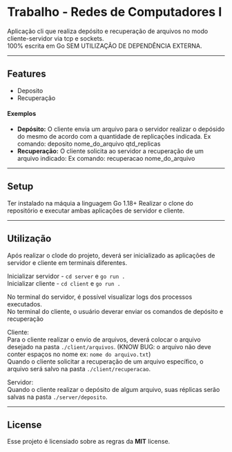 Trabalho - Redes de Computadores I
============
Aplicação cli que realiza depósito e recuperação de arquivos no modo cliente-servidor via tcp e sockets.<br />
100% escrita em Go SEM UTILIZAÇÃO DE DEPENDÊNCIA EXTERNA.

---

## Features
- Deposito
- Recuperação

#### Exemplos
- **Depósito:** O cliente envia um arquivo para o servidor realizar o depósido do mesmo de acordo com a quantidade de replicações indicada. Ex comando: deposito nome_do_arquivo qtd_replicas 
- **Recuperação:** O cliente solicita ao servidor a recuperação de um arquivo indicado: Ex comando: recuperacao nome_do_arquivo

---

## Setup
Ter instalado na máquia a linguagem Go 1.18+
Realizar o clone do repositório e executar ambas aplicações de servidor e cliente.

---

## Utilização
Após realizar o clode do projeto, deverá ser inicializado as aplicações de servidor e cliente em terminais diferentes.

Inicializar servidor - `cd server` e `go run .`<br />
Inicializar cliente - `cd client` e `go run .`<br />

No terminal do servidor, é possível visualizar logs dos processos executados.<br />
No terminal do cliente, o usuário deverar enviar os comandos de depósito e recuperação<br />

Cliente:<br />
Para o cliente realizar o envio de arquivos, deverá colocar o arquivo desejado na pasta `./client/arquivos`. (KNOW BUG: o arquivo não deve conter espaços no nome ex: `nome do arquivo.txt`)<br />
Quando o cliente solicitar a recuperação de um arquivo específico, o arquivo será salvo na pasta `./client/recuperacao`.<br />

Servidor:<br />
Quando o cliente realizar o depósito de algum arquivo, suas réplicas serão salvas na pasta `./server/deposito`.<br />

---

## License
Esse projeto é licensiado sobre as regras da **MIT** license.

